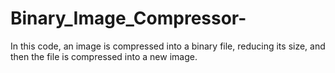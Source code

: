 # Binary_Image_Compressor-
In this code, an image is compressed into a binary file, reducing its size, and then the file is compressed into a new image.
